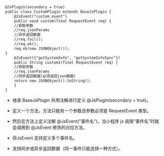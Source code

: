 ``` html
@JsPlugin(secondary = true)
public class CustomPlugin extends BaseJsPlugin {
    @JsEvent("custom_event")
    public void custom(final RequestEvent req) {        
    //获取参数        
    //req.jsonParams        
    //异步返回数据        
    //req.fail();        
    //req.ok();        
    req.ok(new JSONObject());    
}    
    @JsEvent({"getSystemInfo", "getSystemInfoSync"})    
    public String custom1(final RequestEvent req) {        
    //获取参数        
    //req.jsonParams        
    //同步返回数据(必须返回json数据)        
    return new JSONObject().toString();    
    }
}
```
- 继承 BaseJsPlugin 并用注解进行定义 @JsPlugin(secondary = true)。

- 定义一个方法，方法只能有一个参数且参数必须是 RequestEvent 类型。

- 然后在方法上定义注解 @JsEvent("事件名")，当小程序 js 调用“事件名”时就会调用到 @JsEvent 修饰的对应方法。

- @JsEvent 支持定义多个事件名。

- 支持同步或异步返回数据（同一事件只能选择一种方式）。



